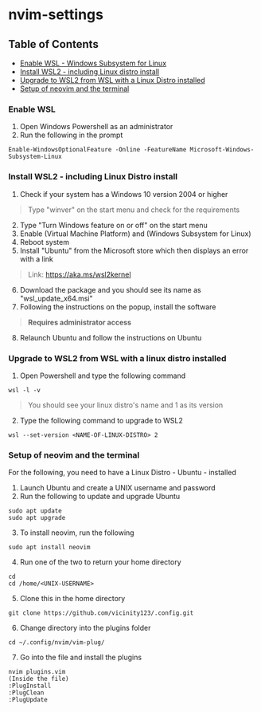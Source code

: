 # nvim-settings

## Table of Contents
* [Enable WSL - Windows Subsystem for Linux](#enable_wsl)
* [Install WSL2 - including Linux distro install](#install_wsl2)
* [Upgrade to WSL2 from WSL with a Linux Distro installed](#upgrade_wsl1_to_wsl2)
* [Setup of neovim and the terminal](#nvim_terminal_setup)



### Enable WSL <a name="enable_wsl"></a>
1. Open Windows Powershell as an administrator
2. Run the following in the prompt
```
Enable-WindowsOptionalFeature -Online -FeatureName Microsoft-Windows-Subsystem-Linux
``` 

### Install WSL2 - including Linux Distro install <a name="install_wsl2"></a>
1. Check if your system has a Windows 10 version 2004 or higher
> Type "winver" on the start menu and check for the requirements
2. Type "Turn Windows feature on or off" on the start menu
3. Enable (Virtual Machine Platform) and (Windows Subsystem for Linux)
4. Reboot system
5. Install "Ubuntu" from the Microsoft store which then displays an error with a link
> Link: https://aka.ms/wsl2kernel
6. Download the package and you should see its name as "wsl_update_x64.msi"
7. Following the instructions on the popup, install the software
> **Requires administrator access**
8. Relaunch Ubuntu and follow the instructions on Ubuntu

### Upgrade to WSL2 from WSL with a linux distro installed <a name="upgrade_wsl1_to_wsl2"></a>
1. Open Powershell and type the following command
```
wsl -l -v
```
> You should see your linux distro's name and 1 as its version
2. Type the following command to upgrade to WSL2
```
wsl --set-version <NAME-OF-LINUX-DISTRO> 2 
```

### Setup of neovim and the terminal <a name="nvim_terminal_setup"></a>
For the following, you need to have a Linux Distro - Ubuntu - installed

1. Launch Ubuntu and create a UNIX username and password
2. Run the following to update and upgrade Ubuntu
```
sudo apt update
sudo apt upgrade
```
3. To install neovim, run the following
```
sudo apt install neovim
```
4. Run one of the two to return your home directory
```
cd
cd /home/<UNIX-USERNAME>
```
5. Clone this in the home directory
```
git clone https://github.com/vicinity123/.config.git
```
6. Change directory into the plugins folder
```
cd ~/.config/nvim/vim-plug/
```
7. Go into the file and install the plugins
```
nvim plugins.vim
(Inside the file)
:PlugInstall
:PlugClean
:PlugUpdate
```

